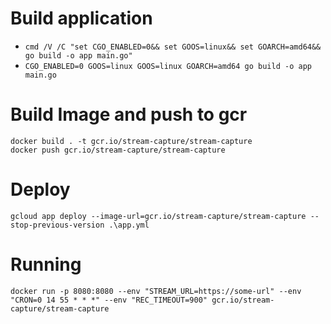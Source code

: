 # Build application

- `cmd /V /C "set CGO_ENABLED=0&& set GOOS=linux&& set GOARCH=amd64&& go build -o app main.go"`
- `CGO_ENABLED=0 GOOS=linux GOOS=linux GOARCH=amd64 go build -o app main.go`

# Build Image and push to gcr

```
docker build . -t gcr.io/stream-capture/stream-capture
docker push gcr.io/stream-capture/stream-capture
```

# Deploy

```
gcloud app deploy --image-url=gcr.io/stream-capture/stream-capture --stop-previous-version .\app.yml
```

# Running

```
docker run -p 8080:8080 --env "STREAM_URL=https://some-url" --env "CRON=0 14 55 * * *" --env "REC_TIMEOUT=900" gcr.io/stream-capture/stream-capture
```
